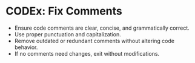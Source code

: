 # CODEx: Fix Comments

- Ensure code comments are clear, concise, and grammatically correct.
- Use proper punctuation and capitalization.
- Remove outdated or redundant comments without altering code behavior.
- If no comments need changes, exit without modifications.

